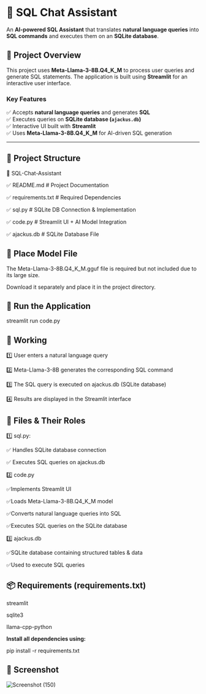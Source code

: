 # 🧠 SQL Chat Assistant  

An **AI-powered SQL Assistant** that translates **natural language queries** into **SQL commands** and executes them on an **SQLite database**.  

## 🚀 Project Overview  

This project uses **Meta-Llama-3-8B.Q4_K_M** to process user queries and generate SQL statements. The application is built using **Streamlit** for an interactive user interface.  

### **Key Features**  
✅ Accepts **natural language queries** and generates **SQL**  
✅ Executes queries on **SQLite database (`ajackus.db`)**  
✅ Interactive UI built with **Streamlit**  
✅ Uses **Meta-Llama-3-8B.Q4_K_M** for AI-driven SQL generation  

---

## 📂 Project Structure  

📁 SQL-Chat-Assistant 

✅ README.md # Project Documentation 

✅ requirements.txt # Required Dependencies

✅ sql.py # SQLite DB Connection & Implementation 

✅ code.py # Streamlit UI + AI Model Integration 

✅ ajackus.db # SQLite Database File 

## 📂 Place Model File

The Meta-Llama-3-8B.Q4_K_M.gguf file is required but not included due to its large size.

Download it separately and place it in the project directory.

## 📂 Run the Application

streamlit run code.py

## 📂 Working

1️⃣ User enters a natural language query

2️⃣ Meta-Llama-3-8B generates the corresponding SQL command

3️⃣ The SQL query is executed on ajackus.db (SQLite database)

4️⃣ Results are displayed in the Streamlit interface

## 📂 Files & Their Roles

1️⃣ sql.py: 

✅ Handles SQLite database connection

✅ Executes SQL queries on ajackus.db

2️⃣ code.py

✅Implements Streamlit UI

✅Loads Meta-Llama-3-8B.Q4_K_M model

✅Converts natural language queries into SQL

✅Executes SQL queries on the SQLite database

3️⃣ ajackus.db

✅SQLite database containing structured tables & data

✅Used to execute SQL queries


## 📦 Requirements (requirements.txt)

streamlit

sqlite3

llama-cpp-python


**Install all dependencies using:**


pip install -r requirements.txt

## 📸 Screenshot  

![Screenshot (150)](https://github.com/user-attachments/assets/64f27750-945c-4a92-ac18-32f1593bd6ef)







